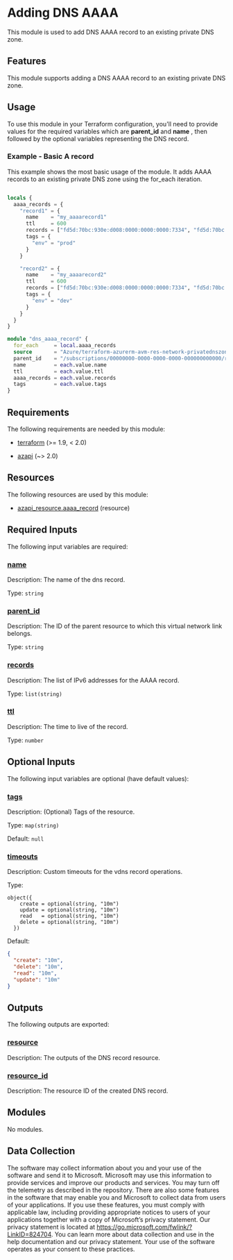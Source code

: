<!-- BEGIN_TF_DOCS -->
# Adding DNS AAAA
This module is used to add DNS AAAA record to an existing private DNS zone.

## Features

This module supports adding a DNS AAAA record to an existing private DNS zone.

## Usage

To use this module in your Terraform configuration, you'll need to provide values for the required variables which are **parent\_id** and **name** , then followed by the optional variables representing the DNS record.

### Example - Basic A record

This example shows the most basic usage of the module. It adds AAAA records to an existing private DNS zone using the for\_each iteration.

```terraform

locals {
  aaaa_records = {
    "record1" = {
      name    = "my_aaaarecord1"
      ttl     = 600
      records = ["fd5d:70bc:930e:d008:0000:0000:0000:7334", "fd5d:70bc:930e:d008::7335"]
      tags = {
        "env" = "prod"
      }
    }

    "record2" = {
      name    = "my_aaaarecord2"
      ttl     = 600
      records = ["fd5d:70bc:930e:d008:0000:0000:0000:7334", "fd5d:70bc:930e:d008::7335"]
      tags = {
        "env" = "dev"
      }
    }
  }
}

module "dns_aaaa_record" {
  for_each     = local.aaaa_records
  source       = "Azure/terraform-azurerm-avm-res-network-privatednszone/azurerm//modules/private_dns_aaaa_record"
  parent_id    = "/subscriptions/00000000-0000-0000-0000-000000000000/resourceGroups/myResourceGroup/providers/Microsoft.Network/privateDnsZones/mydomain.com"
  name         = each.value.name
  ttl          = each.value.ttl
  aaaa_records = each.value.records
  tags         = each.value.tags
}

```

<!-- markdownlint-disable MD033 -->
## Requirements

The following requirements are needed by this module:

- <a name="requirement_terraform"></a> [terraform](#requirement\_terraform) (>= 1.9, < 2.0)

- <a name="requirement_azapi"></a> [azapi](#requirement\_azapi) (~> 2.0)

## Resources

The following resources are used by this module:

- [azapi_resource.aaaa_record](https://registry.terraform.io/providers/Azure/azapi/latest/docs/resources/resource) (resource)

<!-- markdownlint-disable MD013 -->
## Required Inputs

The following input variables are required:

### <a name="input_name"></a> [name](#input\_name)

Description: The name of the dns record.

Type: `string`

### <a name="input_parent_id"></a> [parent\_id](#input\_parent\_id)

Description: The ID of the parent resource to which this virtual network link belongs.

Type: `string`

### <a name="input_records"></a> [records](#input\_records)

Description: The list of IPv6 addresses for the AAAA record.

Type: `list(string)`

### <a name="input_ttl"></a> [ttl](#input\_ttl)

Description: The time to live of the record.

Type: `number`

## Optional Inputs

The following input variables are optional (have default values):

### <a name="input_tags"></a> [tags](#input\_tags)

Description: (Optional) Tags of the resource.

Type: `map(string)`

Default: `null`

### <a name="input_timeouts"></a> [timeouts](#input\_timeouts)

Description: Custom timeouts for the vdns record operations.

Type:

```hcl
object({
    create = optional(string, "10m")
    update = optional(string, "10m")
    read   = optional(string, "10m")
    delete = optional(string, "10m")
  })
```

Default:

```json
{
  "create": "10m",
  "delete": "10m",
  "read": "10m",
  "update": "10m"
}
```

## Outputs

The following outputs are exported:

### <a name="output_resource"></a> [resource](#output\_resource)

Description: The outputs of the DNS record resource.

### <a name="output_resource_id"></a> [resource\_id](#output\_resource\_id)

Description: The resource ID of the created DNS record.

## Modules

No modules.

<!-- markdownlint-disable-next-line MD041 -->
## Data Collection

The software may collect information about you and your use of the software and send it to Microsoft. Microsoft may use this information to provide services and improve our products and services. You may turn off the telemetry as described in the repository. There are also some features in the software that may enable you and Microsoft to collect data from users of your applications. If you use these features, you must comply with applicable law, including providing appropriate notices to users of your applications together with a copy of Microsoft’s privacy statement. Our privacy statement is located at <https://go.microsoft.com/fwlink/?LinkID=824704>. You can learn more about data collection and use in the help documentation and our privacy statement. Your use of the software operates as your consent to these practices.
<!-- END_TF_DOCS -->